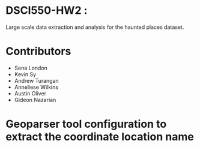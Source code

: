 # DSCI550-HW2 :
Large scale data extraction and analysis for the haunted places dataset.

# Contributors
- Sena London
- Kevin Sy
- Andrew Turangan
- Anneliese Wilkins
- Austin Oliver
- Gideon Nazarian

# Geoparser tool configuration to extract the coordinate location name
